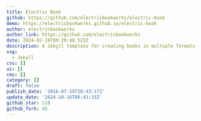 ```yaml
---
title: Electric Book
github: https://github.com/electricbookworks/electric-book
demo: https://electricbookworks.github.io/electric-book
author: electricbookworks
author_link: https://github.com/electricbookworks
date: 2024-02-18T09:20:40.522Z
description: A Jekyll template for creating books in multiple formats
ssg:
  - Jekyll
css: []
ui: []
cms: []
category: []
draft: false
publish_date: '2016-07-19T20:43:17Z'
update_date: '2024-10-16T08:43:33Z'
github_star: 118
github_fork: 45
---
```

